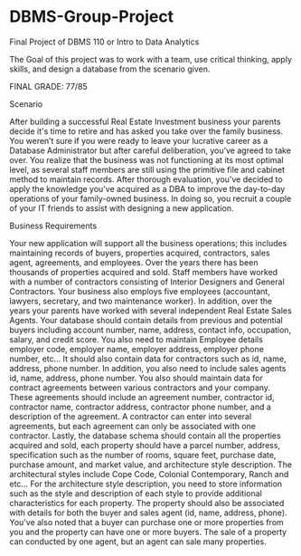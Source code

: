 # DBMS-Group-Project
Final Project of DBMS 110 or Intro to Data Analytics

The Goal of this project was to work with a team, use critical thinking, apply skills, and design a database from the scenario given. 

FINAL GRADE: 77/85 

Scenario 

After building a successful Real Estate Investment business your parents decide it's time to retire and has asked you take over the family business.  You weren’t sure if you were ready to leave your lucrative career as a Database Administrator but after careful deliberation, you’ve agreed to take over. You realize that the business was not functioning at its most optimal level, as several staff members are still using the primitive file and cabinet method to maintain records. After thorough evaluation, you've decided to apply the knowledge you've acquired as a DBA to improve the day-to-day operations of your family-owned business. In doing so, you recruit a couple of your IT friends to assist with designing a new application.

Business Requirements

Your new application will support all the business operations; this includes maintaining records of buyers, properties acquired, contractors, sales agent, agreements, and employees.  Over the years there has been thousands of properties acquired and sold. Staff members have worked with a number of contractors consisting of Interior Designers and General Contractors.  Your business also employs five employees (accountant, lawyers, secretary, and two maintenance worker). In addition, over the years your parents have worked with several independent Real Estate Sales Agents.
Your database should contain details from previous and potential buyers including account number, name, address, contact info, occupation, salary, and credit score.
You also need to maintain Employee details employer code, employer name, employer address, employer phone number, etc...
It should also contain data for contractors such as id, name, address, phone number. In addition, you also need to include sales agents id, name, address, phone number.
You also should maintain data for contract agreements between various contractors and your company.  These agreements should include an agreement number, contractor id, contractor name, contractor address, contractor phone number, and a description of the agreement.
A contractor can enter into several agreements, but each agreement can only be associated with one contractor. 
Lastly, the database schema should contain all the properties acquired and sold, each property should have a parcel number, address, specification such as the number of rooms, square feet, purchase date, purchase amount, and market value, and architecture style description. The architectural styles include Cope Code, Colonial Contemporary, Ranch and etc… For the architecture style description, you need to store information such as the style and description of each style to provide additional characteristics for each property.
The property should also be associated with details for both the buyer and sales agent (id, name, address, phone).
You've also noted that a buyer can purchase one or more properties from you and the property can have one or more buyers.
The sale of a property can conducted by one agent, but an agent can sale many properties. 
